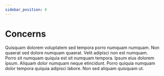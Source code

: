 ```yaml
---
sidebar_position: 8
---
```


# Concerns

Quisquam dolorem voluptatem sed tempora porro numquam numquam. Non quaerat sed dolore numquam quaerat. Velit adipisci non est numquam. Porro sit numquam quiquia est sit numquam tempora. Ipsum eius dolorem ipsum. Aliquam dolor numquam neque etincidunt. Porro quiquia numquam dolor tempora quiquia adipisci labore. Non sed aliquam quisquam ut.
